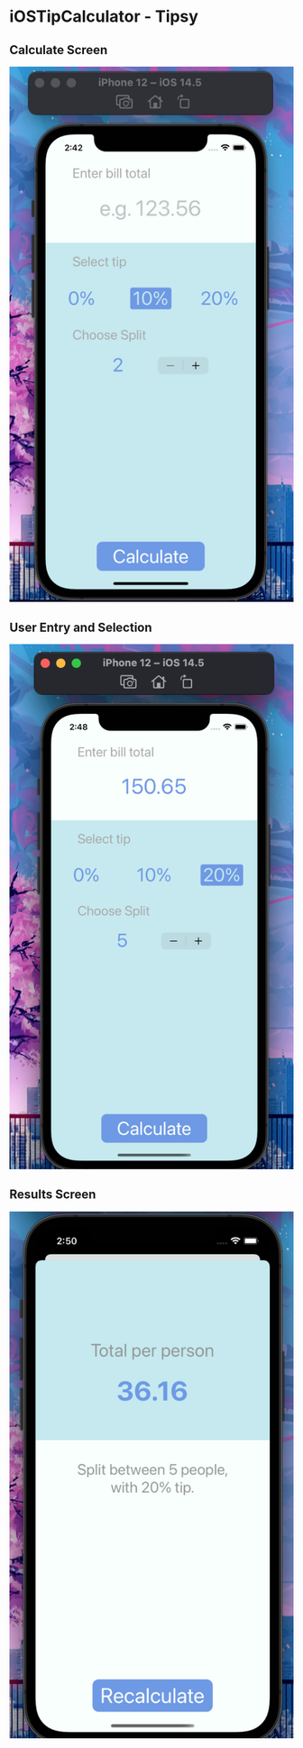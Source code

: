 # iOSTipCalculator - Tipsy


## Calculate Screen 
![Screenshot](TipsyCalculateScreen.png)

## User Entry and Selection 
![Screenshot](TipsyUserSelection.png)

## Results Screen 
![Screenshot](TipsyRestultsScreen.png)




